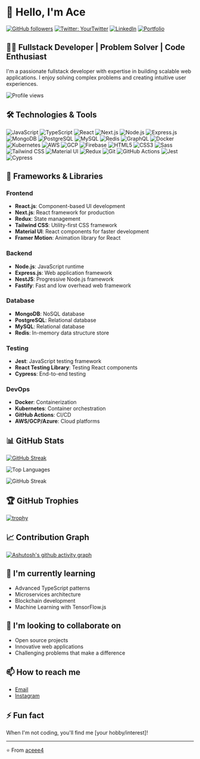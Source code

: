 # 👋 Hello, I'm Ace

[![GitHub followers](https://img.shields.io/github/followers/aceee4?label=Follow&style=social)](https://github.com/aceee4)
[![Twitter: YourTwitter](https://img.shields.io/twitter/follow/aceee4?style=social)](https://twitter.com/aceee4)
[![LinkedIn](https://img.shields.io/badge/-LinkedIn-blue?style=flat-square&logo=Linkedin&logoColor=white&link=https://www.linkedin.com/in/aceee4/)](https://www.linkedin.com/in/aceee4/)
[![Portfolio](https://img.shields.io/badge/Portfolio-46a2f1.svg?&style=flat-square&logo=Google-Chrome&logoColor=white&link=https://yourportfolio.dev/)](https://yourportfolio.dev/)

## 👨‍💻 Fullstack Developer | Problem Solver | Code Enthusiast

I'm a passionate fullstack developer with expertise in building scalable web applications. I enjoy solving complex problems and creating intuitive user experiences.

![Profile views](https://komarev.com/ghpvc/?username=aceee4&color=brightgreen)

## 🛠️ Technologies & Tools

![JavaScript](https://img.shields.io/badge/-JavaScript-F7DF1E?style=flat-square&logo=javascript&logoColor=black)
![TypeScript](https://img.shields.io/badge/-TypeScript-3178C6?style=flat-square&logo=typescript&logoColor=white)
![React](https://img.shields.io/badge/-React-61DAFB?style=flat-square&logo=react&logoColor=black)
![Next.js](https://img.shields.io/badge/-Next.js-000000?style=flat-square&logo=next.js&logoColor=white)
![Node.js](https://img.shields.io/badge/-Node.js-339933?style=flat-square&logo=node.js&logoColor=white)
![Express.js](https://img.shields.io/badge/-Express.js-000000?style=flat-square&logo=express&logoColor=white)
![MongoDB](https://img.shields.io/badge/-MongoDB-47A248?style=flat-square&logo=mongodb&logoColor=white)
![PostgreSQL](https://img.shields.io/badge/-PostgreSQL-336791?style=flat-square&logo=postgresql&logoColor=white)
![MySQL](https://img.shields.io/badge/-MySQL-4479A1?style=flat-square&logo=mysql&logoColor=white)
![Redis](https://img.shields.io/badge/-Redis-DC382D?style=flat-square&logo=redis&logoColor=white)
![GraphQL](https://img.shields.io/badge/-GraphQL-E10098?style=flat-square&logo=graphql&logoColor=white)
![Docker](https://img.shields.io/badge/-Docker-2496ED?style=flat-square&logo=docker&logoColor=white)
![Kubernetes](https://img.shields.io/badge/-Kubernetes-326CE5?style=flat-square&logo=kubernetes&logoColor=white)
![AWS](https://img.shields.io/badge/-AWS-232F3E?style=flat-square&logo=amazon-aws&logoColor=white)
![GCP](https://img.shields.io/badge/-GCP-4285F4?style=flat-square&logo=google-cloud&logoColor=white)
![Firebase](https://img.shields.io/badge/-Firebase-FFCA28?style=flat-square&logo=firebase&logoColor=black)
![HTML5](https://img.shields.io/badge/-HTML5-E34F26?style=flat-square&logo=html5&logoColor=white)
![CSS3](https://img.shields.io/badge/-CSS3-1572B6?style=flat-square&logo=css3&logoColor=white)
![Sass](https://img.shields.io/badge/-Sass-CC6699?style=flat-square&logo=sass&logoColor=white)
![Tailwind CSS](https://img.shields.io/badge/-Tailwind_CSS-38B2AC?style=flat-square&logo=tailwind-css&logoColor=white)
![Material UI](https://img.shields.io/badge/-Material_UI-0081CB?style=flat-square&logo=material-ui&logoColor=white)
![Redux](https://img.shields.io/badge/-Redux-764ABC?style=flat-square&logo=redux&logoColor=white)
![Git](https://img.shields.io/badge/-Git-F05032?style=flat-square&logo=git&logoColor=white)
![GitHub Actions](https://img.shields.io/badge/-GitHub_Actions-2088FF?style=flat-square&logo=github-actions&logoColor=white)
![Jest](https://img.shields.io/badge/-Jest-C21325?style=flat-square&logo=jest&logoColor=white)
![Cypress](https://img.shields.io/badge/-Cypress-17202C?style=flat-square&logo=cypress&logoColor=white)

## 🚀 Frameworks & Libraries

### Frontend
- **React.js**: Component-based UI development
- **Next.js**: React framework for production
- **Redux**: State management
- **Tailwind CSS**: Utility-first CSS framework
- **Material UI**: React components for faster development
- **Framer Motion**: Animation library for React

### Backend
- **Node.js**: JavaScript runtime
- **Express.js**: Web application framework
- **NestJS**: Progressive Node.js framework
- **Fastify**: Fast and low overhead web framework

### Database
- **MongoDB**: NoSQL database
- **PostgreSQL**: Relational database
- **MySQL**: Relational database
- **Redis**: In-memory data structure store

### Testing
- **Jest**: JavaScript testing framework
- **React Testing Library**: Testing React components
- **Cypress**: End-to-end testing

### DevOps
- **Docker**: Containerization
- **Kubernetes**: Container orchestration
- **GitHub Actions**: CI/CD
- **AWS/GCP/Azure**: Cloud platforms

## 📊 GitHub Stats

[![GitHub Streak](https://github-readme-streak-stats.herokuapp.com?user=aceee4&theme=dark&hide_border=true&border_radius=25)](https://git.io/streak-stats)

![Top Languages](https://github-readme-stats.vercel.app/api/top-langs/?username=aceee4&layout=compact&theme=radical)

![GitHub Streak](https://github-readme-streak-stats.herokuapp.com/?user=aceee4&theme=radical)

## 🏆 GitHub Trophies

[![trophy](https://github-profile-trophy.vercel.app/?username=aceee4&theme=onedark&column=7)](https://github.com/ryo-ma/github-profile-trophy)

## 📈 Contribution Graph

[![Ashutosh's github activity graph](https://github-readme-activity-graph.vercel.app/graph?username=aceee4&theme=react-dark)](https://github.com/ashutosh00710/github-readme-activity-graph)

## 🌱 I'm currently learning

- Advanced TypeScript patterns
- Microservices architecture
- Blockchain development
- Machine Learning with TensorFlow.js

## 👯 I'm looking to collaborate on

- Open source projects
- Innovative web applications
- Challenging problems that make a difference

## 📫 How to reach me

- [Email](mailto:akordi.takes.dubs@gmail.com)
- [Instagram](https://instagram.com/too_f4st)

## ⚡ Fun fact

When I'm not coding, you'll find me [your hobby/interest]!

---

⭐️ From [aceee4](https://github.com/aceee4)
```
